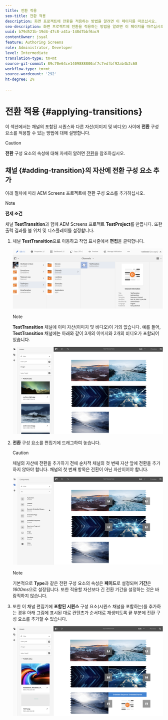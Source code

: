 ```yaml
---
title: 전환 적용
seo-title: 전환 적용
description: 화면 프로젝트에 전환을 적용하는 방법을 알려면 이 페이지를 따르십시오.
seo-description: 화면 프로젝트에 전환을 적용하는 방법을 알려면 이 페이지를 따르십시오.
uuid: b79d521b-19d4-47c8-a41a-148d7bbf6ac9
contentOwner: jsyal
feature: Authoring Screens
role: Administrator, Developer
level: Intermediate
translation-type: tm+mt
source-git-commit: 89c70e64ce1409888800af7c7edfbf92ab4b2c68
workflow-type: tm+mt
source-wordcount: '292'
ht-degree: 2%

---
```



# 전환 적용 {#applying-transitions}

이 섹션에서는 채널의 포함된 시퀀스와 다른 자산(이미지 및 비디오) 사이에 **전환** 구성 요소를 적용할 수 있는 방법에 대해 설명합니다.


>[!CAUTION]
>
>**전환** 구성 요소의 속성에 대해 자세히 알려면 [전환](adding-components-to-a-channel.md#transition)을 참조하십시오.

## 채널 {#adding-transition}의 자산에 전환 구성 요소 추가

아래 절차에 따라 AEM Screens 프로젝트에 전환 구성 요소를 추가하십시오.

>[!NOTE]
>
>**전제 조건**
>
>채널 **TestTransition**&#x200B;과 함께 AEM Screens 프로젝트 **TestProject**&#x200B;를 만듭니다. 또한 출력 결과를 볼 위치 및 디스플레이를 설정합니다.

1. 채널 **TestTransition**&#x200B;으로 이동하고 작업 표시줄에서 **편집**&#x200B;을 클릭합니다.

   ![image1](assets/transitions1.png)

   >[!NOTE]
   >
   >**TestTransition** 채널에 이미 자산(이미지 및 비디오)이 거의 없습니다. 예를 들어, **TestTransition** 채널에는 아래와 같이 3개의 이미지와 2개의 비디오가 포함되어 있습니다.

   ![image2](assets/transitions2.png)


1. **전환** 구성 요소를 편집기에 드래그하여 놓습니다.
   >[!CAUTION]
   >
   >채널의 자산에 전환을 추가하기 전에 순차적 채널의 첫 번째 자산 앞에 전환을 추가하지 않아야 합니다. 채널의 첫 번째 항목은 전환이 아닌 자산이어야 합니다.

   ![image3](assets/transitions3.png)

   >[!NOTE]
   >
   >기본적으로 **Type**&#x200B;과 같은 전환 구성 요소의 속성은 **페이드**&#x200B;로 설정되며 **기간**&#x200B;은 *1600ms*&#x200B;으로 설정됩니다.  또한 적용할 자산보다 긴 전환 기간을 설정하는 것은 바람직하지 않습니다.

1. 또한 이 채널 편집기에 **포함된 시퀀스** 구성 요소(시퀀스 채널을 포함하는)를 추가하는 경우 아래 그림에 표시된 대로 컨텐츠가 순서대로 재생되도록 끝 부분에 전환 구성 요소를 추가할 수 있습니다.

   ![image3](assets/transitions5.png)

